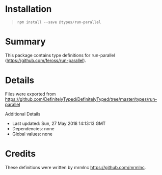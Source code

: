 # Installation
> `npm install --save @types/run-parallel`

# Summary
This package contains type definitions for run-parallel (https://github.com/feross/run-parallel).

# Details
Files were exported from https://github.com/DefinitelyTyped/DefinitelyTyped/tree/master/types/run-parallel

Additional Details
 * Last updated: Sun, 27 May 2018 14:13:13 GMT
 * Dependencies: none
 * Global values: none

# Credits
These definitions were written by mrmlnc <https://github.com/mrmlnc>.
